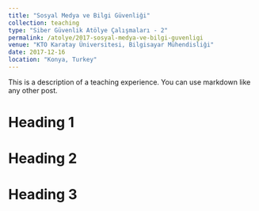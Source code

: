 ```yaml
---
title: "Sosyal Medya ve Bilgi Güvenliği"
collection: teaching
type: "Siber Güvenlik Atölye Çalışmaları - 2"
permalink: /atolye/2017-sosyal-medya-ve-bilgi-guvenligi
venue: "KTO Karatay Üniversitesi, Bilgisayar Mühendisliği"
date: 2017-12-16
location: "Konya, Turkey"
---
```


This is a description of a teaching experience. You can use markdown like any other post.

Heading 1
======

Heading 2
======

Heading 3
======